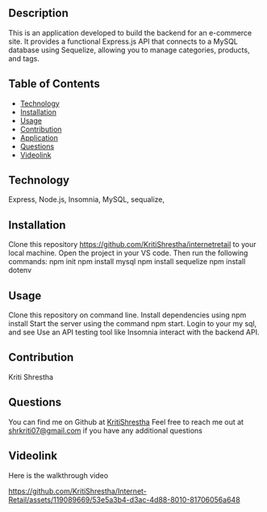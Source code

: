## Description
This is an application developed to build  the backend for an e-commerce site. It provides a functional Express.js API that connects to a MySQL database using Sequelize, allowing you to manage categories, products, and tags.

## Table of Contents
- [Technology](#technology)
- [Installation](#installation)
- [Usage](#usage)
- [Contribution](#contribution)
- [Application](#application)
- [Questions](#questions)
- [Videolink](#Videolink)

## Technology
Express, Node.js, Insomnia, MySQL, sequalize, 

## Installation
Clone this repository https://github.com/KritiShrestha/internetretail to your local machine. Open the project in your VS code. Then run the following commands:
npm init
npm install mysql
npm install sequelize
npm install dotenv

## Usage
Clone this repository on command line. 
Install dependencies using npm install
Start the server using the command npm start.
Login to your my sql, and see
Use an API testing tool like Insomnia  interact with the backend API.

        
## Contribution
Kriti Shrestha

## Questions
You can find me on Github at [KritiShrestha](https://github.com/KritiShrestha)
Feel free to reach me out at shrkriti07@gmail.com if you have any additional questions

## Videolink
Here is the walkthrough video 


https://github.com/KritiShrestha/Internet-Retail/assets/119089669/53e5a3b4-d3ac-4d88-8010-81706056a648



